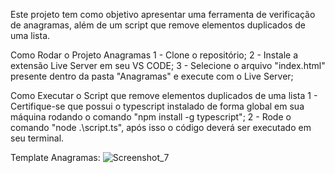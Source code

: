 Este projeto tem como objetivo apresentar uma ferramenta de verificação de anagramas, além de um script que remove elementos duplicados de uma lista.

Como Rodar o Projeto Anagramas
  1 - Clone o repositório;
  2 - Instale a extensão Live Server em seu VS CODE;
  3 - Selecione o arquivo "index.html" presente dentro da pasta "Anagramas" e execute com o Live Server;

Como Executar o Script que remove elementos duplicados de uma lista
  1 - Certifique-se que possui o typescript instalado de forma global em sua máquina rodando o comando "npm install -g typescript";
  2 - Rode o comando "node .\script.ts", após isso o código deverá ser executado em seu terminal.


Template Anagramas:
![Screenshot_7](https://github.com/user-attachments/assets/bd03e5d0-9b71-40f6-8ebe-8e800c4e77d6)
